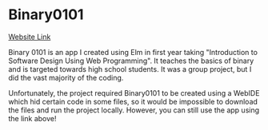 # Binary0101

[Website Link](https://cs1xd3.online/ShowModulePublish?modulePublishId=0a6330dc-6e05-447c-820f-293aca08929a&fullscreen=true)

Binary 0101 is an app I created using Elm in first year taking "Introduction to Software Design Using Web Programming". It teaches the basics of binary and is targeted towards high school students. It was a group project, but I did the vast majority of the coding. 

Unfortunately, the project required Binary0101 to be created using a WebIDE which hid certain code in some files, so it would be impossible to download the files and run the project locally. However, you can still use the app using the link above!
